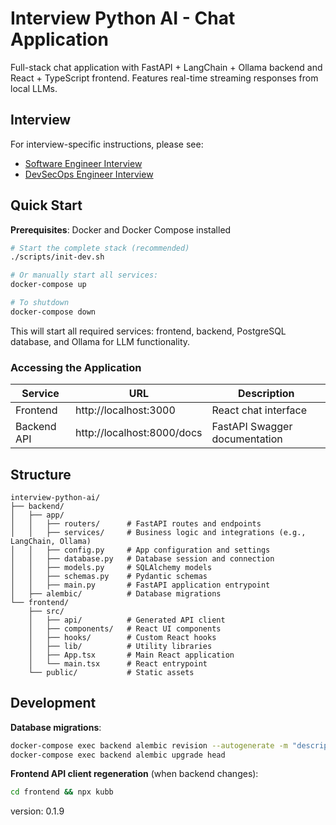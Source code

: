 # Interview Python AI - Chat Application

Full-stack chat application with FastAPI + LangChain + Ollama backend and React + TypeScript frontend. Features real-time streaming responses from local LLMs.

## Interview

For interview-specific instructions, please see:
- [Software Engineer Interview](SDE_INTERVIEW.md)
- [DevSecOps Engineer Interview](DEVSECOPS_INTERVIEW.md)

## Quick Start

**Prerequisites**: Docker and Docker Compose installed

```bash
# Start the complete stack (recommended)
./scripts/init-dev.sh

# Or manually start all services:
docker-compose up

# To shutdown
docker-compose down
```

This will start all required services: frontend, backend, PostgreSQL database, and Ollama for LLM functionality.

### Accessing the Application

| Service | URL | Description |
|---------|-----|-------------|
| Frontend | http://localhost:3000 | React chat interface |
| Backend API | http://localhost:8000/docs | FastAPI Swagger documentation |

## Structure 

```
interview-python-ai/
├── backend/
│   ├── app/
│   │   ├── routers/      # FastAPI routes and endpoints
│   │   ├── services/     # Business logic and integrations (e.g., LangChain, Ollama)
│   │   ├── config.py     # App configuration and settings
│   │   ├── database.py   # Database session and connection
│   │   ├── models.py     # SQLAlchemy models
│   │   ├── schemas.py    # Pydantic schemas
│   │   ├── main.py       # FastAPI application entrypoint
│   ├── alembic/          # Database migrations
└── frontend/
    ├── src/
    │   ├── api/          # Generated API client
    │   ├── components/   # React UI components
    │   ├── hooks/        # Custom React hooks
    │   ├── lib/          # Utility libraries
    │   ├── App.tsx       # Main React application
    │   └── main.tsx      # React entrypoint
    └── public/           # Static assets
```

## Development

**Database migrations**:
```bash
docker-compose exec backend alembic revision --autogenerate -m "description"
docker-compose exec backend alembic upgrade head
```

**Frontend API client regeneration** (when backend changes):
```bash
cd frontend && npx kubb
```

version: 0.1.9 <!-- x-release-please-version -->